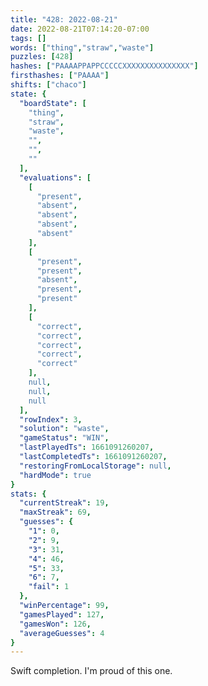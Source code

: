 ```yaml
---
title: "428: 2022-08-21"
date: 2022-08-21T07:14:20-07:00
tags: []
words: ["thing","straw","waste"]
puzzles: [428]
hashes: ["PAAAAPPAPPCCCCCXXXXXXXXXXXXXXX"]
firsthashes: ["PAAAA"]
shifts: ["chaco"]
state: {
  "boardState": [
    "thing",
    "straw",
    "waste",
    "",
    "",
    ""
  ],
  "evaluations": [
    [
      "present",
      "absent",
      "absent",
      "absent",
      "absent"
    ],
    [
      "present",
      "present",
      "absent",
      "present",
      "present"
    ],
    [
      "correct",
      "correct",
      "correct",
      "correct",
      "correct"
    ],
    null,
    null,
    null
  ],
  "rowIndex": 3,
  "solution": "waste",
  "gameStatus": "WIN",
  "lastPlayedTs": 1661091260207,
  "lastCompletedTs": 1661091260207,
  "restoringFromLocalStorage": null,
  "hardMode": true
}
stats: {
  "currentStreak": 19,
  "maxStreak": 69,
  "guesses": {
    "1": 0,
    "2": 9,
    "3": 31,
    "4": 46,
    "5": 33,
    "6": 7,
    "fail": 1
  },
  "winPercentage": 99,
  "gamesPlayed": 127,
  "gamesWon": 126,
  "averageGuesses": 4
}
---
```


<!-- more -->
Swift completion. I'm proud of this one. 
